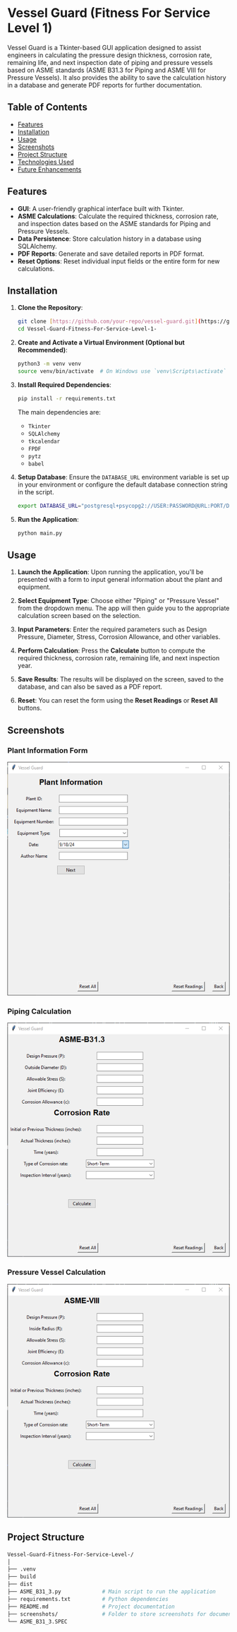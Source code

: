 # Vessel Guard (Fitness For Service Level 1)

Vessel Guard is a Tkinter-based GUI application designed to assist engineers in calculating the pressure design thickness, corrosion rate, remaining life, and next inspection date of piping and pressure vessels based on ASME standards (ASME B31.3 for Piping and ASME VIII for Pressure Vessels). It also provides the ability to save the calculation history in a database and generate PDF reports for further documentation.

## Table of Contents
- [Features](#features)
- [Installation](#installation)
- [Usage](#usage)
- [Screenshots](#screenshots)
- [Project Structure](#project-structure)
- [Technologies Used](#technologies-used)
- [Future Enhancements](#future-enhancements)

## Features
- **GUI**: A user-friendly graphical interface built with Tkinter.
- **ASME Calculations**: Calculate the required thickness, corrosion rate, and inspection dates based on the ASME standards for Piping and Pressure Vessels.
- **Data Persistence**: Store calculation history in a database using SQLAlchemy.
- **PDF Reports**: Generate and save detailed reports in PDF format.
- **Reset Options**: Reset individual input fields or the entire form for new calculations.

## Installation

1. **Clone the Repository**:
    ```bash
    git clone [https://github.com/your-repo/vessel-guard.git](https://github.com/ahmed-hesham07/Vessel-Guard-Fitness-For-Service-Level-1-.git)
    cd Vessel-Guard-Fitness-For-Service-Level-1-
    ```

2. **Create and Activate a Virtual Environment (Optional but Recommended)**:
    ```bash
    python3 -m venv venv
    source venv/bin/activate  # On Windows use `venv\Scripts\activate`
    ```

3. **Install Required Dependencies**:
    ```bash
    pip install -r requirements.txt
    ```

    The main dependencies are:
    - `Tkinter`
    - `SQLAlchemy`
    - `tkcalendar`
    - `FPDF`
    - `pytz`
    - `babel`

4. **Setup Database**:
    Ensure the `DATABASE_URL` environment variable is set up in your environment or configure the default database connection string in the script.

    ```bash
    export DATABASE_URL="postgresql+psycopg2://USER:PASSWORD@URL:PORT/DATABASENAME" 
    ```

5. **Run the Application**:
    ```bash
    python main.py
    ```

## Usage

1. **Launch the Application**:
    Upon running the application, you'll be presented with a form to input general information about the plant and equipment.
   
2. **Select Equipment Type**:
    Choose either "Piping" or "Pressure Vessel" from the dropdown menu. The app will then guide you to the appropriate calculation screen based on the selection.

3. **Input Parameters**:
    Enter the required parameters such as Design Pressure, Diameter, Stress, Corrosion Allowance, and other variables.

4. **Perform Calculation**:
    Press the **Calculate** button to compute the required thickness, corrosion rate, remaining life, and next inspection year.

5. **Save Results**:
    The results will be displayed on the screen, saved to the database, and can also be saved as a PDF report.

6. **Reset**:
    You can reset the form using the **Reset Readings** or **Reset All** buttons.

## Screenshots

### Plant Information Form
![Plant Information](./screenshots/plant_info.png)

### Piping Calculation
![Piping Calculation](./screenshots/piping_calculation.png)

### Pressure Vessel Calculation
![Pressure Vessel Calculation](./screenshots/pv_calculation.png)

## Project Structure

```bash
Vessel-Guard-Fitness-For-Service-Level-/
│
├── .venv
├── build
├── dist
├── ASME_B31_3.py             # Main script to run the application
├── requirements.txt          # Python dependencies
├── README.md                 # Project documentation
├── screenshots/              # Folder to store screenshots for documentation
└── ASME_B31_3.SPEC
